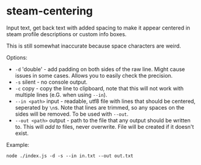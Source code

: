 # steam-centering

Input text, get back text with added spacing to make it appear centered in steam 
profile descriptions or custom info boxes.

This is still somewhat inaccurate because space characters are weird.

Options:

- `-d` 'double' - add padding on both sides of the raw line. Might cause issues 
in some cases. Allows you to easily check the precision.
- `-s` silent - no console output.
- `-c` copy - copy the line to clipboard, note that this will not work with multiple 
lines (e.G. when using `--in`).
- `--in <path>` input - readable, utf8 file with lines that should be centered, 
seperated by `\n`s. Note that lines are trimmed, so any spaces on the sides will 
be removed. To be used with `--out`.
- `--out <path>` output - path to the file that any output should be written to.
 This will *add to* files, never overwrite. File will be created if it doesn't 
exist. 

Example:
```
node ./index.js -d -s --in in.txt --out out.txt
```